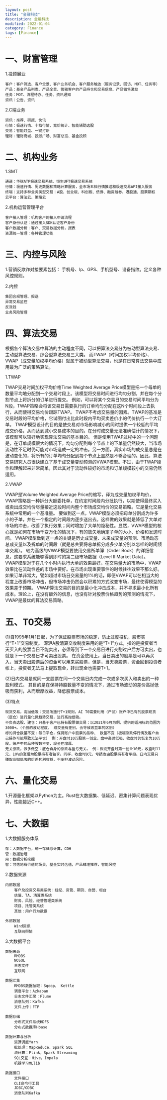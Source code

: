 ```yaml
---
layout: post
title: "金融科技"
description: 金融科技
modified: 2022-01-04
category: Finance
tags: [Finance]
---
```


# 一、财富管理

1.投顾展业

    客户：客户筛选、客户全景、客户业务机会、客户服务触达（服务记录、回访、MOT、任务等）
    产品：基金产品列表、产品全景、管辖客户的产品持仓和交易信息、产品销售激励
    任务：MOT、流程待办、任务、资讯通知
    资讯：公告、资讯

2.C端业务

    资讯：推荐、研报、快讯
    行情：极速行情、十档行情、竞价统计、智能辅助选股
    交易：智能盯盘、一键打新
    理财：理财商城、投顾广场、财富总览、基金投顾

# 二、机构业务

1.SMT

    通道：华锐ATP极速交易系统、恒生UFT极速交易系统
    行情：极速行情、历史数据和策略计算服务，全市场五档行情推送和极速交易API接入服务
    终端：支持多种业务类型交易：A股、创业板、科创板、债券、融资融券、港股通、股票期权
    云平台：算法云、策略云

2.机构运营管理平台

    客户接入管理：机构客户的接入申请流程
    客户身份认证：通过接入SDK认证客户身份
    客户数据分析：客户、交易数据分析，报表
    资源统一管理：各种管理功能

# 三、内控与风险

1.营销反欺诈对接要素包括： 手机号、Ip、GPS、手机型号、设备指纹。定义各种风控规则。

2.内控

    集团合规管理、报送
    异常交易监控
    反洗钱
    业务风险管理

# 四、算法交易

根据各个算法交易中算法的主动程度不同，可以把算法交易分为被动型算法交易、主动型算法交易、综合型算法交易三大类。
而TWAP（时间加权平均价格）、VWAP（成交量加权平均价格）就属于被动型算法交易，也是在日常算法交易中应用最为广泛的策略算法。

1.TWAP

TWAP交易时间加权平均价格Time Weighted Average Price模型是把一个母单的数量平均地分配到一个交易时段上。该模型将交易时间进行均匀分割，并在每个分割节点上将拆分的订单进行提交。
例如，可以将某个交易日的交易时间平均分为N段，TWAP策略会将该交易日需要执行的订单均匀分配在这N个时间段上去执行，从而使得交易均价跟踪TWAP。
TWAP不考虑交易量的因素。TWAP的基准是交易时段的平均价格，它试图付出比此时段内平均买卖差价小的代价执行一个大订单。
TWAP模型设计的目的是使交易对市场影响减小的同时提供一个较低的平均成交价格，从而达到减小交易成本的目的。在分时成交量无法准确估计的情况下，该模型可以较好地实现算法交易的基本目的。
但是使用TWAP过程中的一个问题是，在订单规模很大的情况下，均匀分配到每个节点上的下单量仍然较大，当市场流动性不足时仍可能对市场造成一定的冲击。另一方面，真实市场的成交量总是在波动变化的，将所有的订单均匀分配到每个节点上显然是不够合理的。因此，算法交易研究人员很快建立了基于成交量变动预测的VWAP模型。不过，由于TWAP操作和理解起来非常简单，因此其对于流动性较好的市场和订单规模较小的交易仍然适用。

2.VWAP

VWAP是Volume Weighted Average Price的缩写，译为成交量加权平均价，VWAP策略是一种拆分大额委托单，在约定时间段内分批执行，以期使得最终买入或卖出成交均价尽量接近这段时间内整个市场成交均价的交易策略。它是量化交易系统中常用的一个基准量。
要做到这一点，VWAP模型必须把母单分割成为许多小的子单，并在一个指定的时间段内逐步送出去。这样做的效果就是降低了大单对市场的冲击，改善了执行效果；同时增加了大单的隐秘性。显然，VWAP模型的核心就是如何在市场千变万化的情况下，有的放矢地确定子单的大小、价格和发送时间。
VWAP模型做到这一点的关键是历史成交量、未来成交量的预测、市场动态总成交量以及拆单的时间段（就是总共要将总单拆分成多少单分别以怎样的时间频率交易）。
较为高级的VWAP模型要使用交易所单簿（Order Book）的详细信息，这要求系统能够得到即时的第二级市场数据（Level II Market Data）。
VWAP模型对于在几个小时内执行大单的效果最好。在交易量大的市场中，VWAP效果比在流动性差的市场中要好。在市场出现重要事件的时候往往效果不那么好。
如果订单非常大，譬如超过市场日交易量的1%的话，即便VWAP可以在相当大的程度上改善市场冲击，但市场冲击仍然会以积累的方式改变市场，最终使得模型的效果差于预期。
VWAP算法交易的目的是最小化冲击成本，并不寻求最小化所有成本。理论上，在没有额外的信息，也没有针对股票价格趋势的预测的情况下，VWAP是最优的算法交易策略。

# 五、T0交易

(1)自1995年1月1日起，为了保证股票市场的稳定，防止过度投机，股市实行“T+1”交易制度。
深沪A股清算交收制度采用的是“T+1”方式，指的是投资者当天买入的股票当日不能卖出，必须等到下一个交易日进行交割过户后方可卖出，也就是下一个交易日才可卖出股票。
在资金使用上，当日卖出的股票是可以再买入，当天卖出股票后的资金可以用来买股票，但是，当天卖股票，资金回到投资者帐上，投资者无法马上提取现金，转出现金也需要T+1。

(2)日内交易是就同一支股票在同一个交易日内完成一次或多次买入和卖出的一种盈利模式。 其目的是在保持持股数量不变的情况下，通过市场波动的差价高抛低吸而获利，从而增厚收益，降低股票成本。

(3)特点

    现货交易，高抛低吸：交易所施行T+1规则，AI T0需要利用（产品）账户中已有的股票现货（底仓）进行量化微趋势交易，进行高抛低吸。 
    不负责选股、建仓：只基于客户已持有股票做交易；以2021年6月为例，提供的适用标的范围为3000+。（个股的波动程度、 成交量有差别，会导致收益率的区别）
    标的持仓数量不变：每日平仓，保持账户中股票的品种、 数量不变（极端涨跌停行情及客户自己操作可能导致无法平仓） 例：开盘时10万股第一创业，盘中高抛低吸，收盘时仍恢复为10万股，账户中的品种股数不变，现金在增厚。
    无关涨跌，做多做空：底仓自身的涨跌与盈亏无关。 例：假设开盘时第一创业10元，收盘时11元，10%的涨幅为股票持有者独享。同样，收盘时9元，亏损也由股票持有者承担。日内交易只赚取高抛低吸的价差套利收益，不承担波动风险。

# 六、量化交易

1.开源量化框架以Python为主。Rust在大数据集、低延迟、密集计算问题表现优异，性能接近C++。

# 七、大数据

1.大数据服务体系

    存：大数据平台，统一存储与计算，CDH
    管：数据治理
    用：数据分析挖掘
    智：可落地有价值的场景，基金实时估值，产品精准推荐，智能风控

2.数据来源

    内部数据
        客户及投资交易类系统：经纪、资管、期货、自营、柜台
        估值、TA、清算类系统
        财务、风险、经营管理类系统
        项目、托管类系统
        其他：用户行为数据
    
    外部数据
        Wind资讯
        互联网舆情

3.大数据平台

    数据来源
        RMDBS
        NOSQL
        日志文件
        互联网

    数据汇集
        RMDBS数据抽取：Sqoop， Kettle
        调度平台：Azkaban
        日志文件汇聚：Flume
        消息队列：Kafka
        文件上传：FTP

    数据存储
        分布式文件系统HDFS
        分布式数据库Hbase

    数据计算与分析
        资源调度Yarn
        批处理：MapReduce，Spark SQL
        流计算：Flink，Spark Streaming
        SQL交互：Hive，Impala
        机器学习MLlib

    数据接口
        文件接口
        CLI命令行工具
        JDBC/ODBC
        消息队列Kafka

    
